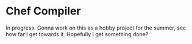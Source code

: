 # Chef Compiler
In progress. Gonna work on this as a hobby project for the summer, see how far I get towards it. Hopefully I get something done?
